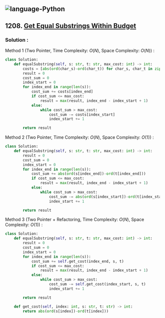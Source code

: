 ![language-Python](https://img.shields.io/badge/Python-ffd43b?style=for-the-badge&logo=PYTHON)
---

## 1208. [Get Equal Substrings Within Budget](https://leetcode.com/problems/get-equal-substrings-within-budget)

### Solution :

Method 1 (Two Pointer, Time Complexity: $O(N)$, Space Complexity: $O(N)$) :
```python
class Solution:
    def equalSubstring(self, s: str, t: str, max_cost: int) -> int:
        costs = [abs(ord(char_s)-ord(char_t)) for char_s, char_t in zip(s, t)]
        result = 0
        cost_sum = 0
        index_start = 0
        for index_end in range(len(s)):
            cost_sum += costs[index_end]
            if cost_sum <= max_cost:
                result = max(result, index_end - index_start + 1)
            else:
                while cost_sum > max_cost:
                    cost_sum -= costs[index_start]
                    index_start += 1

        return result
```

Method 2 (Two Pointer, Time Complexity: $O(N)$, Space Complexity: $O(1)$) :
```python
class Solution:
    def equalSubstring(self, s: str, t: str, max_cost: int) -> int:
        result = 0
        cost_sum = 0
        index_start = 0
        for index_end in range(len(s)):
            cost_sum += abs(ord(s[index_end])-ord(t[index_end]))
            if cost_sum <= max_cost:
                result = max(result, index_end - index_start + 1)
            else:
                while cost_sum > max_cost:
                    cost_sum -= abs(ord(s[index_start])-ord(t[index_start]))
                    index_start += 1

        return result
```

Method 3 (Two Pointer + Refactoring, Time Complexity: $O(N)$, Space Complexity: $O(1)$) :
```python
class Solution:
    def equalSubstring(self, s: str, t: str, max_cost: int) -> int:
        result = 0
        cost_sum = 0
        index_start = 0
        for index_end in range(len(s)):
            cost_sum += self.get_cost(index_end, s, t)
            if cost_sum <= max_cost:
                result = max(result, index_end - index_start + 1)
            else:
                while cost_sum > max_cost:
                    cost_sum -= self.get_cost(index_start, s, t)
                    index_start += 1

        return result

    def get_cost(self, index: int, s: str, t: str) -> int:
        return abs(ord(s[index])-ord(t[index]))
```

